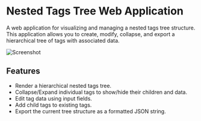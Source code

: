 # Nested Tags Tree Web Application

A web application for visualizing and managing a nested tags tree structure. This application allows you to create, modify, collapse, and export a hierarchical tree of tags with associated data.

![Screenshot](screenshot.png)

## Features

- Render a hierarchical nested tags tree.
- Collapse/Expand individual tags to show/hide their children and data.
- Edit tag data using input fields.
- Add child tags to existing tags.
- Export the current tree structure as a formatted JSON string.
